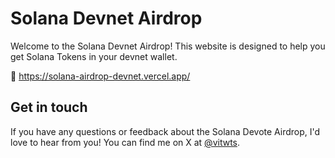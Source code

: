 # Solana Devnet Airdrop

Welcome to the Solana Devnet Airdrop! This website is designed to help you get Solana Tokens in your devnet wallet.

🔗 https://solana-airdrop-devnet.vercel.app/

## Get in touch

If you have any questions or feedback about the Solana Devote Airdrop, I'd love to hear from you! You can find me on X at [@vitwts](https://x.com/vitwts).
